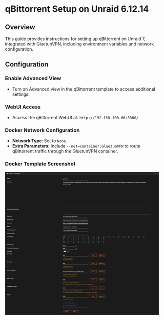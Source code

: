 # qBittorrent Setup on Unraid 6.12.14

## Overview
This guide provides instructions for setting up qBittorrent on Unraid 7, integrated with GluetunVPN, including environment variables and network configuration.

## Configuration

### Enable Advanced View
- Turn on Advanced view in the qBittorrent template to access additional settings.

### WebUI Access
- Access the qBittorrent WebUI at: `http://192.168.100.66:8080/`

### Docker Network Configuration
- **Network Type**: Set to `None`.
- **Extra Parameters**: Include `--net=container:GluetunVPN` to route qBittorrent traffic through the GluetunVPN container.

### Docker Template Screenshot
![Screenshot of the qBittorrent Docker template](https://github.com/RzrZrx/Gluetun-qBittorrent-Port-Updater-Script-For-unRAID/blob/main/Setup/img/qBittorrent_template.png)
